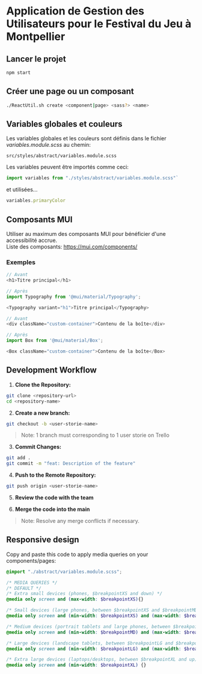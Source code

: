 # Application de Gestion des Utilisateurs pour le Festival du Jeu à Montpellier

## Lancer le projet

```sh
npm start
```


## Créer une page ou un composant

```sh
./ReactUtil.sh create <component|page> <sass?> <name>
```

## Variables globales et couleurs
Les variables globales et les couleurs sont définis dans le fichier *variables.module.scss* au chemin: 
```
src/styles/abstract/variables.module.scss
```

Les variables peuvent être importés comme ceci:
```ts
import variables from "./styles/abstract/variables.module.scss"`
```
et utilisées... 
```ts
variables.primaryColor
```

## Composants MUI
Utiliser au maximum des composants MUI pour bénéficier d'une accessibilité accrue.   
Liste des composants: https://mui.com/components/

### Exemples

```ts
// Avant
<h1>Titre principal</h1>

// Après
import Typography from '@mui/material/Typography';

<Typography variant="h1">Titre principal</Typography>
```

```ts
// Avant
<div className="custom-container">Contenu de la boîte</div>

// Après
import Box from '@mui/material/Box';

<Box className="custom-container">Contenu de la boîte</Box>
```

## Development Workflow

1. **Clone the Repository:**

```sh
git clone <repository-url>
cd <repository-name>
```

2. **Create a new branch:**

```sh
git checkout -b <user-storie-name>
```
> Note: 1 branch must corresponding to 1 user storie on Trello

3. **Commit Changes:**

```sh
git add .
git commit -m "feat: Description of the feature"
```

4. **Push to the Remote Repository:**

```sh
git push origin <user-storie-name>
```

5. **Review the code with the team**

6. **Merge the code into the main**
> Note: Resolve any merge conflicts if necessary.

## Responsive design

Copy and paste this code to apply media queries on your components/pages:

```scss
@import "./abstract/variables.module.scss";

/* MEDIA QUERIES */
/* DEFAULT */
/* Extra small devices (phones, $breakpointXS and down) */
@media only screen and (max-width: $breakpointXS){}

/* Small devices (large phones, between $breakpointXS and $breakpointMD) */
@media only screen and (min-width: $breakpointXS) and (max-width: $breakpointMD) {}

/* Medium devices (portrait tablets and large phones, between $breakpointMD and $breakpointLG) */
@media only screen and (min-width: $breakpointMD) and (max-width: $breakpointLG) {}

/* Large devices (landscape tablets, between $breakpointLG and $breakpointXL) */
@media only screen and (min-width: $breakpointLG) and (max-width: $breakpointXL) {}

/* Extra large devices (laptops/desktops, between $breakpointXL and up) */
@media only screen and (min-width: $breakpointXL) {}
```